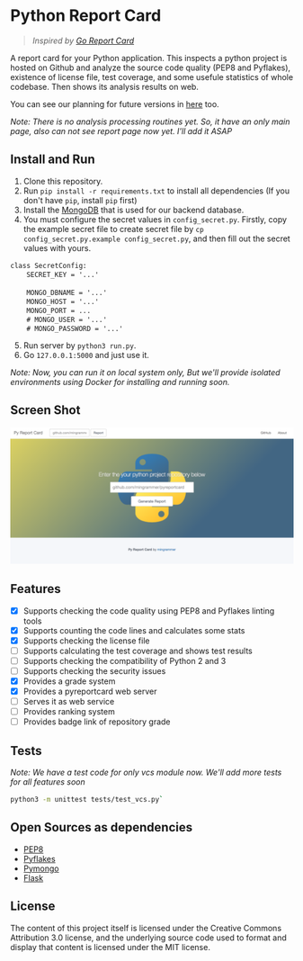 # Python Report Card
> *Inspired by [Go Report Card](https://github.com/gojp/goreportcard)*

A report card for your Python application. This inspects a python project is hosted on Github and analyze the source code quality (PEP8 and Pyflakes), existence of license file, test coverage, and some usefule statistics of whole codebase. Then shows its analysis results on web.

You can see our planning for future versions in [here](https://github.com/mingrammer/pyreportcard/projects/1) too.

*Note: There is no analysis processing routines yet. So, it have an only main page, also can not see report page now yet. I'll add it ASAP*

## Install and Run

1. Clone this repository.
2. Run `pip install -r requirements.txt` to install all dependencies (If you don't have `pip`, install `pip` first)
3. Install the [MongoDB](https://www.mongodb.com/) that is used for our backend database.
4. You must configure the secret values in `config_secret.py`. Firstly, copy the example secret file to create secret file by `cp config_secret.py.example config_secret.py`, and then fill out the secret values with yours.

```
class SecretConfig:
    SECRET_KEY = '...'

    MONGO_DBNAME = '...'
    MONGO_HOST = '...'
    MONGO_PORT = ...
    # MONGO_USER = '...'
    # MONGO_PASSWORD = '...'
```

5. Run server by `python3 run.py`.
6. Go `127.0.0.1:5000` and just use it.

*Note: Now, you can run it on local system only, But we'll provide isolated environments using Docker for installing and running soon.*

## Screen Shot

![main](screenshots/main.png)

## Features

* [x] Supports checking the code quality using PEP8 and Pyflakes linting tools
* [x] Supports counting the code lines and calculates some stats
* [x] Supports checking the license file
* [ ] Supports calculating the test coverage and shows test results
* [ ] Supports checking the compatibility of Python 2 and 3
* [ ] Supports checking the security issues
* [X] Provides a grade system
* [X] Provides a pyreportcard web server
* [ ] Serves it as web service
* [ ] Provides ranking system
* [ ] Provides badge link of repository grade

## Tests

*Note: We have a test code for only vcs module now. We'll add more tests for all features soon*

```bash
python3 -m unittest tests/test_vcs.py`
```

## Open Sources as dependencies
* [PEP8](http://pep8.readthedocs.io/en/release-1.7.x/)
* [Pyflakes](https://github.com/PyCQA/pyflakes)
* [Pymongo](https://github.com/mongodb/mongo-python-driver)
* [Flask](https://github.com/pallets/flask)

## License
The content of this project itself is licensed under the Creative Commons Attribution 3.0 license, and the underlying source code used to format and display that content is licensed under the MIT license.
